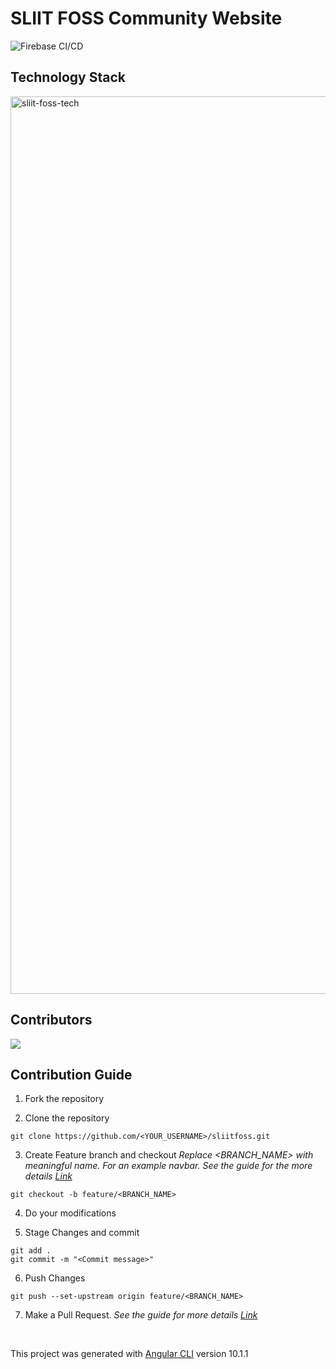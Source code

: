# SLIIT FOSS Community Website

![Firebase CI/CD](https://github.com/sliit-foss/sliitfoss/workflows/Firebase%20CI/CD/badge.svg)

## Technology Stack

<img width="1436" alt="sliit-foss-tech" src="https://user-images.githubusercontent.com/37530024/120324529-5ea3a300-c304-11eb-9aac-3d258c67277b.png">

## Contributors

<a href="https://github.com/sliit-foss/sliitfoss/graphs/contributors">
  <img src="https://contrib.rocks/image?repo=sliit-foss/sliitfoss" />
</a>

## Contribution Guide

1. Fork the repository

2. Clone the repository

```
git clone https://github.com/<YOUR_USERNAME>/sliitfoss.git
```

3. Create Feature branch and checkout
   _Replace <BRANCH_NAME> with meaningful name. For an example navbar. See the guide for the more details [Link](https://www.atlassian.com/git/tutorials/comparing-workflows/feature-branch-workflow)_

```
git checkout -b feature/<BRANCH_NAME>
```

4. Do your modifications

5. Stage Changes and commit

```
git add .
git commit -m "<Commit message>"
```

6. Push Changes

```
git push --set-upstream origin feature/<BRANCH_NAME>
```

7. Make a Pull Request.
   _See the guide for more
   details [Link](https://docs.github.com/en/free-pro-team@latest/github/collaborating-with-issues-and-pull-requests/creating-a-pull-request)_

<br>

This project was generated with [Angular CLI](https://github.com/angular/angular-cli) version 10.1.1
